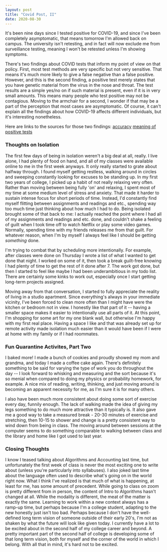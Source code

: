 ```yaml
---
layout: post
title: "Covid Post, II"
date: 2020-08-30
---
```


It's been nine days since I tested positive for COVID-19, and since I've been
completely asymptomatic, that means tomorrow I'm allowed back on campus. The
university isn't retesting, and in fact will now exclude me from surveillance
testing, meaning I won't be retested unless I'm showing symptoms.

There's two findings about COVID tests that inform my point of view on that
policy. First, most test methods are very specific but not very sensitive. 
That means it's much more likely to give a false negative than a false positive.
However, and this is the second finding, a positive test merely states that you 
have genetic material from the virus in the nose and throat. The test results
are a simple yes/no on if such material is present, even if it is in very small
amounts. This means many people who test positive may not be contagious. Moving
to the armchair for a second, I wonder if that may be a part of the perception
that most cases are asymptomatic. Of course, it can't explain all the findings
about how COVID-19 affects different individuals, but it's interesting
nonetheless. 

Here are links to the sources for those two findings:
[accuracy](https://www.health.harvard.edu/blog/which-test-is-best-for-covid-19-2020081020734)
[meaning of positive tests](https://www.nytimes.com/2020/08/29/health/coronavirus-testing.html)

### Thoughts on Isolation ##
The first few days of being in isolation weren't a big deal at all, really. I
live alone, I had plenty of food on hand, and all of my classes were available
online to me in the first week anyways. It only really started to grate about
halfway through. I found myself getting restless, walking around in circles and
sweeping constantly looking for excuses to be standing up. In my first two years
of college, I picked up a habit of not really relaxing very often. Rather than
moving between being fully 'on' and relaxing, I spent most of my time at some
medium level of stress and anxiety. That made it harder to sustain intense focus
for short periods of time. Instead, I'd constantly find myself flitting between
assignments and readings and etc., spending way too much time just thinking
about how much I had to do. Being isolated brought some of that back to me:
I actually reached the point where I had all of my assignments and readings and
etc. done, and couldn't shake a feeling of guilt when I took time off to watch
Netflix or play some video games. Normally, spending time with my friends
releases me from that guilt. For whatever reason, when I'm by myself I always
feel like I should be getting _something_ done. 

I'm  trying to combat that by scheduling more intentionally. For example, after
classes were done on Thursday I wrote a list of what I wanted to get done that
night. I worked on some of it, then took a break guilt-free knowing I had
plenty of time to get the rest of it done after 7. The work got done, but then I
started to feel like maybe I had been underambitious in my todo list. There are
certainly some kinks to work out, especially once I start getting long-term
projects assigned.

Moving away from that conversation, I started to fully appreciate the reality of
living in a studio apartment. Since everything's always in your immediate
vicinity, I've been forced to clean more often than I might have were the
kitchen or bedroom not in view. I honestly like that part of it -- having a
smaller space makes it easier to intentionally use all parts of it. At this
point, I'm shopping for some art for my one blank wall, but otherwise I'm happy
with my first real place. Having a space I like and that was already set up for
remote activity made isolation much easier than it would have been if I were at
home with my family or if I had roommates. 

### Fun Quarantine Activites, Part Two ###
I baked more! I made a bunch of cookies and proudly showed my mom and grandma,
and today I made a coffee cake again. There's definitely something to be said
for varying the type of work you do throughout the day -- I look forward to
whisking and measuring and the sort because it's so menial when compared to
doing my physics or probability homework, for example. A nice mix of reading,
writing, thinking, and just moving around is becoming an apparent necessity for
me, as I'm sure it is for many others. 

I also have been much more consistent about doing some sort of exercise every
day, funnily enough. The lack of walking made the idea of giving my legs
something to do much more attractive than it typically is. It also gave me a
good way to take a measured break - 20-30 minutes of exercise and stretching,
then 10-15 to shower and change is a pretty consistent way to wind down from
being in class. The moving around between sessions at the computer seems to do
something comparable to walking between class and the library and home like I
got used to last year.

### Closing Thoughts ###
I know I teased talking about Algorithms and Accounting last time, but
unfortunately the first week of class is never the most exciting one to write
about (unless you're particularly into syllabuses). I also joked last time about
the language often used to describe what's going on in the world right now. What
I think I've realized is that much of what is happening, at least for me, has
some amount of precedent. While going to class on zoom is pretty different from
in person, the content of Intro to Algorithms hasn't changed at all. While the
modality is different, the meat of the matter is exactly the same. Learning to
work within a new context always has a ramp-up time, but perhaps because I'm a
college student, adapting to the new honestly just isn't too bad. Perhaps
because I don't have the well-defined long term vision of someone outside of
their early 20's, I'm not as shaken by what the future will look like given
today. I currently have a lot to be excited about in the second half of my
college career and beyond. A pretty important part of the second half of college
is developing some of that long term vision, both for myself and the corner of
the world in which I belong. With all that in mind, it's hard not to be excited.
